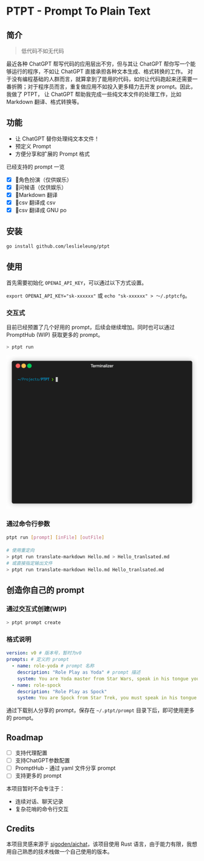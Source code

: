 # PTPT - Prompt To Plain Text

## 简介

> 低代码不如无代码

最近各种 ChatGPT 帮写代码的应用层出不穷，但与其让 ChatGPT 帮你写一个能够运行的程序，不如让 ChatGPT 直接承担各种文本生成、格式转换的工作。
对于没有编程基础的人群而言，就算拿到了能用的代码，如何让代码跑起来还需要一番折腾；对于程序员而言，重复做应用不如投入更多精力去开发 prompt。因此，我做了 PTPT，
让 ChatGPT 帮助我完成一些纯文本文件的处理工作，比如 Markdown 翻译、格式转换等。

## 功能

- 让 ChatGPT 替你处理纯文本文件！
- 预定义 Prompt
- 方便分享和扩展的 Prompt 格式

已经支持的 prompt 一览

- [x] 🧸角色扮演（仅供娱乐）
- [x] 🧸问候语（仅供娱乐）
- [x] 📝Markdown 翻译
- [x] 📝csv 翻译成 csv
- [x] 📝csv 翻译成 GNU po

## 安装

```bash
go install github.com/leslieleung/ptpt
```

## 使用

首先需要初始化 `OPENAI_API_KEY`，可以通过以下方式设置。

`export OPENAI_API_KEY="sk-xxxxxx"` 或 `echo "sk-xxxxxx" > 〜/.ptptcfg`。

### 交互式

目前已经预置了几个好用的 prompt，后续会继续增加。同时也可以通过 PromptHub (WIP) 获取更多的 prompt。

```bash
> ptpt run
```
![](docs/screenshots/interactive.gif)

### 通过命令行参数
```bash
ptpt run [prompt] [inFile] [outFile]

# 使用重定向
> ptpt run translate-markdown Hello.md > Hello_tranlsated.md
# 或直接指定输出文件
> ptpt run translate-markdown Hello.md Hello_tranlsated.md
```

## 创造你自己的 prompt

### 通过交互式创建(WIP)
```bash
> ptpt prompt create
```

### 格式说明

```yaml
version: v0 # 版本号，暂时为v0
prompts: # 定义的 prompt
  - name: role-yoda # prompt 名称
    description: "Role Play as Yoda" # prompt 描述
    system: You are Yoda master from Star Wars, speak in his tongue you must. # system 指令
  - name: role-spock
    description: "Role Play as Spock"
    system: You are Spock from Star Trek, you must speak in his tongue.
```

通过下载别人分享的 prompt，保存在 `~/.ptpt/prompt` 目录下后，即可使用更多的 prompt。

## Roadmap
- [ ] 支持代理配置
- [ ] 支持ChatGPT参数配置
- [ ] PromptHub - 通过 yaml 文件分享 prompt
- [ ] 支持更多的 prompt

本项目暂时不会专注于：
- 连续对话、聊天记录
- 复杂花哨的命令行交互

## Credits
本项目灵感来源于 [sigoden/aichat](https://github.com/sigoden/aichat)，该项目使用 Rust 语言，由于能力有限，我想用自己熟悉的技术栈做一个自己使用的版本。